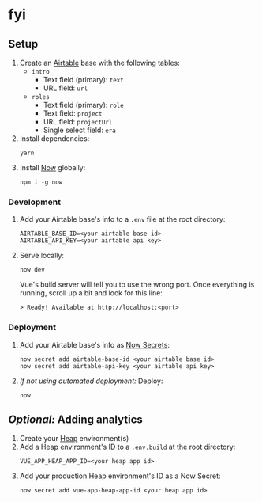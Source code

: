 # fyi

## Setup
1. Create an [Airtable](http://airtable.com) base with the following tables:
    - `intro`
      - Text field (primary): `text`
      - URL field: `url`
    - `roles`
      - Text field (primary): `role`
      - Text field: `project`
      - URL field: `projectUrl`
      - Single select field: `era`
2. Install dependencies:
    ```
    yarn
    ```
3. Install [Now](https://zeit.co/home) globally:
    ```
    npm i -g now
    ```

### Development
1. Add your Airtable base's info to a `.env` file at the root directory:
    ```
    AIRTABLE_BASE_ID=<your airtable base id>
    AIRTABLE_API_KEY=<your airtable api key>
    ```
2. Serve locally:
    ```
    now dev
    ```
    Vue's build server will tell you to use the wrong port. Once everything is running, scroll up a bit and look for this line:
    ```
    > Ready! Available at http://localhost:<port>
    ```

### Deployment
1. Add your Airtable base's info as [Now Secrets](https://zeit.co/docs/v2/serverless-functions/env-and-secrets/):
    ```
    now secret add airtable-base-id <your airtable base id>
    now secret add airtable-api-key <your airtable api key>
    ```
2. _If not using automated deployment:_ Deploy:
    ```
    now
    ```

## _Optional:_ Adding analytics
1. Create your [Heap](https://heap.io) environment(s)
2. Add a Heap environment's ID to a `.env.build` at the root directory:
    ```
    VUE_APP_HEAP_APP_ID=<your heap app id>
    ```
3. Add your production Heap environment's ID as a Now Secret:
    ```
    now secret add vue-app-heap-app-id <your heap app id>
    ```
